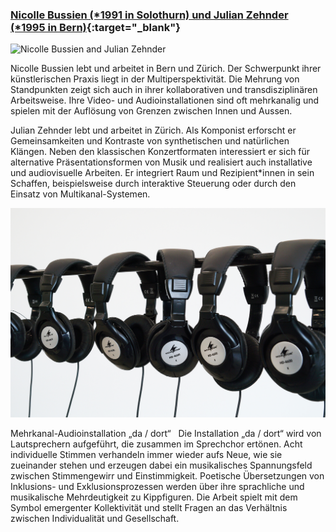 ### [Nicolle Bussien (\*1991 in Solothurn) und Julian Zehnder (\*1995 in Bern)](http://nicollebussien.info){:target="_blank"}

![Nicolle Bussien and Julian Zehnder](/images/artists/2019/Nicolle_Bussien_Julian_Zehnder_Portrait.jpg)

Nicolle Bussien lebt und arbeitet in Bern und Zürich. Der Schwerpunkt ihrer künstlerischen Praxis liegt in der Multiperspektivität. Die Mehrung von Standpunkten zeigt sich auch in ihrer kollaborativen und transdisziplinären Arbeitsweise. Ihre Video- und Audioinstallationen sind oft mehrkanalig und spielen mit der Auflösung von Grenzen zwischen Innen und Aussen. 
 

Julian Zehnder lebt und arbeitet in Zürich. Als Komponist erforscht er Gemeinsamkeiten und Kontraste von synthetischen und natürlichen Klängen. Neben den klassischen Konzertformaten interessiert er sich für alternative Präsentationsformen von Musik und realisiert auch installative und audiovisuelle Arbeiten. Er integriert Raum und Rezipient\*innen in sein Schaffen, beispielsweise durch interaktive Steuerung oder durch den Einsatz von Multikanal-Systemen. 

![Nicolle Bussien and Julian Zehnder's opus](/images/artists/2019/Nicolle_Bussien_Julian_Zehnder_da_dort.JPG)

Mehrkanal-Audioinstallation „da / dort“  
Die Installation „da / dort“ wird von Lautsprechern aufgeführt, die zusammen im Sprechchor ertönen. Acht individuelle Stimmen verhandeln immer wieder aufs Neue, wie sie zueinander stehen und erzeugen dabei ein musikalisches Spannungsfeld zwischen Stimmengewirr und Einstimmigkeit. Poetische Übersetzungen von Inklusions- und Exklusionsprozessen werden über ihre sprachliche und musikalische Mehrdeutigkeit zu Kippfiguren. Die Arbeit spielt mit dem Symbol emergenter Kollektivität und stellt Fragen an das Verhältnis zwischen Individualität und Gesellschaft.
